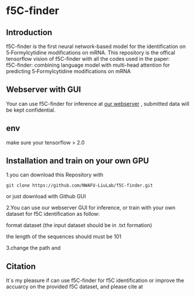 # f5C-finder
## Introduction
f5C-finder is the first neural network-based model for the identification on 5‑Formylcytidine modifications on mRNA.
This repository is the offical tensorflow vision of f5C-finder with all the codes used in the paper:  
f5C-finder: combining language model with multi-head attention for predicting 5‑Formylcytidine modifications on mRNA
## Webserver with GUI
Your can use f5C-finder for inference at [our webserver](http://f5c.m6aminer.cn/)
, submitted data will be kept confidential.

## env
make sure your tensorflow > 2.0

## Installation and train on your own GPU
1.you can download this Repository with
```shell
git clone https://github.com/NWAFU-LiuLab/f5C-finder.git
```
or just download with Github GUI

2.You can use our webserver GUI for inference, or train with your own dataset for f5C identification as follow:

format dataset (the input dataset should be in .txt formation)

the length of the sequences should must be 101

3.change the path and 

## Citation
It`s my pleasure if can use f5C-finder for f5C identification or improve the accuarcy on the provided f5C dataset, and please cite at 
## 

